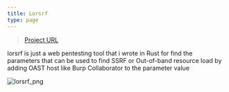 ```yaml
---
title: Lorsrf
type: page
---
```


> [Project URL](https://github.com/knassar702/lorsrf)

lorsrf is just a web pentesting tool that i wrote in Rust for find the parameters that can be used to find SSRF or Out-of-band resource load by adding OAST host like Burp Collaborator to the parameter value

![lorsrf_png](https://github.com/knassar702/lorsrf/raw/master/.github/workflows/screen.png)


